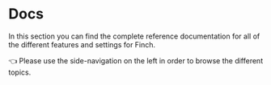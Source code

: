 # Docs

In this section you can find the complete reference documentation for all of the
different features and settings for Finch.

👈 Please use the side-navigation on the left in order to browse the different
topics.
